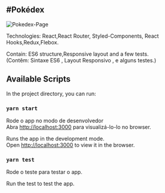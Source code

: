 #Pokédex
----


<img src="https://github.com/thailajf/Pokedex/blob/master/images-gif/App.gif?raw=true" alt="Pokedex-Page">

Technologies: React,React Router, Styled-Components, React Hooks,Redux,Flebox.

Contain: ES6 structure,Responsive layout and a few tests.<br/>
(Contêm: Sintaxe ES6 , Layout Responsivo , e alguns testes.)

## Available Scripts

In the project directory, you can run:

### `yarn start`

Rode o app no modo de desenvolvedor <br/>
Abra [http://localhost:3000](http://localhost:3000) para visualizá-lo-lo no browser.

Runs the app in the development mode.<br />
Open [http://localhost:3000](http://localhost:3000) to view it in the browser.

### `yarn test`

Rode o teste para testar o app.

Run the test to test the app. <br/>

